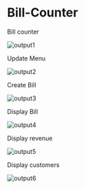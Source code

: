 # Bill-Counter

Bill counter 

![output1](https://github.com/user-attachments/assets/928b75e8-75cf-41ed-ba1f-70f8e3833b7c)
 
Update Menu

![output2](https://github.com/user-attachments/assets/b4360e79-cb66-4330-bbea-bbb73486197b)

Create Bill

![output3](https://github.com/user-attachments/assets/c10b55d8-1839-48d0-a7f5-8e9b2d3b846c)

Display Bill

![output4](https://github.com/user-attachments/assets/c1270853-de1e-4abd-b420-fd4ed75a1680)

Display revenue

![output5](https://github.com/user-attachments/assets/9576165f-9f0e-45ec-8a9a-60465f2c9f13)

Display customers

![output6](https://github.com/user-attachments/assets/9fbdd4ef-9abb-47f6-a876-03427d4fd546)

